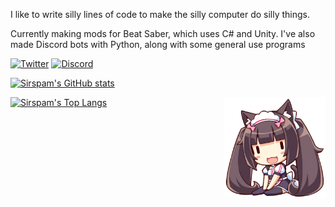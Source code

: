 I like to write silly lines of code to make the silly computer do silly things.

Currently making mods for Beat Saber, which uses C# and Unity. I've also made Discord bots with Python, along with some general use programs

[![Twitter](https://img.shields.io/badge/Twitter--1DA1F2?logo=twitter)](https://twitter.com/Sirspamalot555)
[![Discord](https://img.shields.io/badge/Discord%20Server--5865F2?logo=discord&logoColor=white)](https://discord.gg/dWX6fpGUK9)

[![Sirspam's GitHub stats](https://github-readme-stats.vercel.app/api?username=sirspam&count_private=true&hide=issues&show_icons=true&theme=github_dark&bg_color=132c49&hide_border=true&border_radius=8)](https://github.com/anuraghazra/github-readme-stats)

[![Sirspam's Top Langs](https://github-readme-stats.vercel.app/api/top-langs/?username=sirspam&layout=compact&theme=github_dark&bg_color=132c49&hide_border=true&border_radius=8)](https://github.com/anuraghazra/github-readme-stats)
<img src="chocola_mini_sitting.png" align="right" width="162" height="162">
